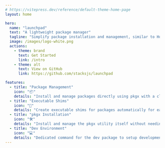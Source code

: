 ```yaml
---
# https://vitepress.dev/reference/default-theme-home-page
layout: home

hero:
  name: "launchpad"
  text: "A lightweight package manager"
  tagline: "Simplify package installation and management, similar to Homebrew. Via pkgx."
  image: /images/logo-white.png
  actions:
    - theme: brand
      text: Get Started
      link: /intro
    - theme: alt
      text: View on GitHub
      link: https://github.com/stacksjs/launchpad

features:
  - title: "Package Management"
    icon: "📦"
    details: "Install and manage packages directly using pkgx with a clean interface."
  - title: "Executable Shims"
    icon: "🔄"
    details: "Create executable shims for packages automatically for easier access."
  - title: "pkgx Installation"
    icon: "🛠️"
    details: "Install and manage the pkgx utility itself without needing Homebrew or other tools."
  - title: "Dev Environment"
    icon: "💻"
    details: "Dedicated command for the dev package to setup development environments quickly."
---
```


<Home />
